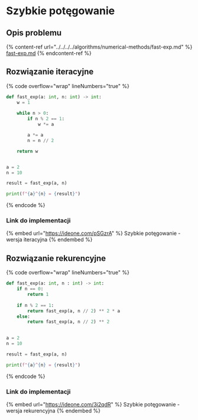 # Szybkie potęgowanie

## Opis problemu

{% content-ref url="../../../../algorithms/numerical-methods/fast-exp.md" %}
[fast-exp.md](../../../../algorithms/numerical-methods/fast-exp.md)
{% endcontent-ref %}

## Rozwiązanie iteracyjne

{% code overflow="wrap" lineNumbers="true" %}
```python
def fast_exp(a: int, n: int) -> int:
    w = 1
    
    while n > 0:
        if n % 2 == 1:
            w *= a

        a *= a
        n = n // 2

    return w


a = 2
n = 10

result = fast_exp(a, n)

print(f"{a}^{n} = {result}")
```
{% endcode %}

### Link do implementacji

{% embed url="https://ideone.com/pSGzrA" %}
Szybkie potęgowanie - wersja iteracyjna
{% endembed %}

## Rozwiązanie rekurencyjne

{% code overflow="wrap" lineNumbers="true" %}
```python
def fast_exp(a: int, n : int) -> int:
    if n == 0:
        return 1
        
    if n % 2 == 1:
        return fast_exp(a, n // 2) ** 2 * a
    else:
        return fast_exp(a, n // 2) ** 2

 
a = 2
n = 10

result = fast_exp(a, n)

print(f"{a}^{n} = {result}")
```
{% endcode %}

### Link do implementacji

{% embed url="https://ideone.com/3i2qdR" %}
Szybkie potęgowanie - wersja rekurencyjna
{% endembed %}